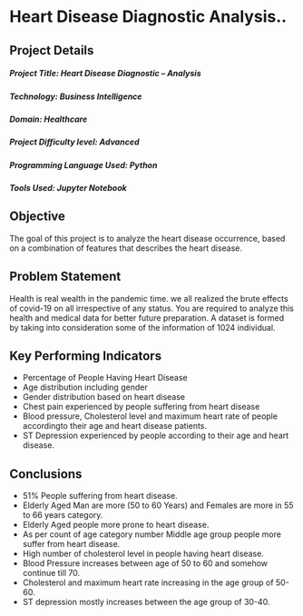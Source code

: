 # Heart Disease Diagnostic Analysis..

## Project Details

##### Project Title: Heart Disease Diagnostic – Analysis
##### Technology: Business Intelligence
##### Domain: Healthcare
##### Project Difficulty level: Advanced
##### Programming Language Used: Python
##### Tools Used: Jupyter Notebook


## Objective
The goal of this project is to analyze the heart disease occurrence,
based on a combination of features that describes the heart disease.
## Problem Statement
Health is real wealth in the pandemic time. we all realized the brute effects
of covid-19 on all irrespective of any status. You are required to analyze
this health and medical data for better future preparation.
A dataset is formed by taking into consideration some of the information of
1024 individual.

## Key Performing Indicators
* Percentage of People Having Heart Disease
* Age distribution including gender
* Gender distribution based on heart disease
* Chest pain experienced by people suffering from heart disease
* Blood pressure, Cholesterol level and maximum heart rate of people accordingto their age and heart disease patients.
* ST Depression experienced by people according to their age and heart disease.

## Conclusions
* 51% People suffering from heart disease.
* Elderly Aged Man are more (50 to 60 Years) and Females are more in 55 to 66 years category.
* Elderly Aged people more prone to heart disease.
* As per count of age category number Middle age group people more suffer from heart disease.
* High number of cholesterol level in people having heart disease.
* Blood Pressure increases between age of 50 to 60 and somehow continue till 70.
* Cholesterol and maximum heart rate increasing in the age group of 50-60.
* ST depression mostly increases between the age group of 30-40.
